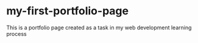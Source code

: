 # my-first-portfolio-page
This is a portfolio page created as a task in my web development learning process
